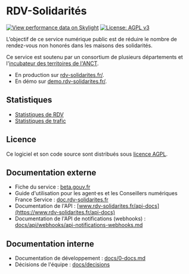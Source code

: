 # RDV-Solidarités

[![View performance data on Skylight](https://badges.skylight.io/status/RgR7i58P67xN.svg)](https://oss.skylight.io/app/applications/RgR7i58P67xN)
[![License: AGPL v3](https://img.shields.io/badge/License-AGPL%20v3-blue.svg)](https://www.gnu.org/licenses/agpl-3.0)

L’objectif de ce service numérique public est de réduire le nombre de rendez-vous non honorés dans les maisons des solidarités.

Ce service est soutenu par un consortium de plusieurs départements et l'[incubateur des territoires de l'ANCT](https://incubateur.anct.gouv.fr/).

- En production sur [rdv-solidarites.fr/](https://www.rdv-solidarites.fr/).
- En démo sur [demo.rdv-solidarites.fr/](https://demo.rdv-solidarites.fr/).

## Statistiques

- [Statistiques de RDV](https://www.rdv-solidarites.fr/stats)
- [Statistiques de trafic](https://stats.data.gouv.fr/index.php?module=CoreHome&action=index&idSite=123&period=range&date=previous30#?idSite=123&period=range&date=previous30&segment=&category=General_Visitors&subcategory=General_Overview)

## Licence

Ce logiciel et son code source sont distribués sous [licence AGPL](https://www.gnu.org/licenses/why-affero-gpl.fr.html).

## Documentation externe

- Fiche du service : [beta.gouv.fr](https://beta.gouv.fr/startups/lapins.html)
- Guide d'utilisation pour les agent·es et les Conseillers numériques France Service : [doc.rdv-solidarites.fr](https://doc.rdv-solidarites.fr/)
- Documentation de l'API : [www.rdv-solidarites.fr/api-docs](https://www.rdv-solidarites.fr/api-docs)
- Documentation de l'API de notifications (webhooks) : [docs/api/webhooks/api-notifications-webhooks.md](docs/api/webhooks/api-notifications-webhooks.md)

## Documentation interne

- Documentation de développement : [docs/0-docs.md](docs/0-docs.md)
- Décisions de l'équipe : [docs/decisions](docs/decisions)
